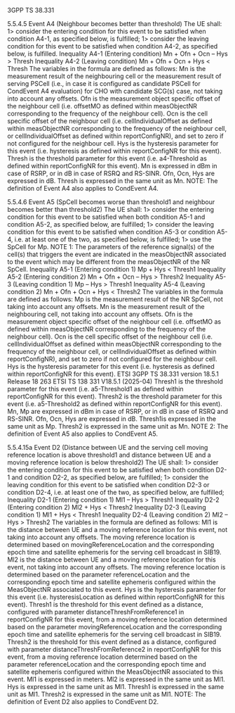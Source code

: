 3GPP TS 38.331

5.5.4.5 Event A4 (Neighbour becomes better than threshold)
The UE shall:
1> consider the entering condition for this event to be satisfied when condition A4-1, as specified below, is fulfilled;
1> consider the leaving condition for this event to be satisfied when condition A4-2, as specified below, is fulfilled.
Inequality A4-1 (Entering condition)
Mn + Ofn + Ocn – Hys > Thresh
Inequality A4-2 (Leaving condition)
Mn + Ofn + Ocn + Hys < Thresh
The variables in the formula are defined as follows:
Mn is the measurement result of the neighbouring cell or the measurement result of serving PSCell (i.e., in case it is
configured as candidate PSCell for CondEvent A4 evaluation) for CHO with candidate SCG(s) case, not taking
into account any offsets.
Ofn is the measurement object specific offset of the neighbour cell (i.e. offsetMO as defined within measObjectNR
corresponding to the frequency of the neighbour cell).
Ocn is the cell specific offset of the neighbour cell (i.e. cellIndividualOffset as defined within measObjectNR
corresponding to the frequency of the neighbour cell, or cellIndividualOffset as defined within reportConfigNR),
and set to zero if not configured for the neighbour cell.
Hys is the hysteresis parameter for this event (i.e. hysteresis as defined within reportConfigNR for this event).
Thresh is the threshold parameter for this event (i.e. a4-Threshold as defined within reportConfigNR for this event).
Mn is expressed in dBm in case of RSRP, or in dB in case of RSRQ and RS-SINR.
Ofn, Ocn, Hys are expressed in dB.
Thresh is expressed in the same unit as Mn.
NOTE: The definition of Event A4 also applies to CondEvent A4.

5.5.4.6 Event A5 (SpCell becomes worse than threshold1 and neighbour becomes
better than threshold2)
The UE shall:
1> consider the entering condition for this event to be satisfied when both condition A5-1 and condition A5-2, as
specified below, are fulfilled;
1> consider the leaving condition for this event to be satisfied when condition A5-3 or condition A5-4, i.e. at least
one of the two, as specified below, is fulfilled;
1> use the SpCell for Mp.
NOTE 1: The parameters of the reference signal(s) of the cell(s) that triggers the event are indicated in the
measObjectNR associated to the event which may be different from the measObjectNR of the NR SpCell.
Inequality A5-1 (Entering condition 1)
Mp + Hys < Thresh1
Inequality A5-2 (Entering condition 2)
Mn + Ofn + Ocn – Hys > Thresh2
Inequality A5-3 (Leaving condition 1)
Mp – Hys > Thresh1
Inequality A5-4 (Leaving condition 2)
Mn + Ofn + Ocn + Hys < Thresh2
The variables in the formula are defined as follows:
Mp is the measurement result of the NR SpCell, not taking into account any offsets.
Mn is the measurement result of the neighbouring cell, not taking into account any offsets.
Ofn is the measurement object specific offset of the neighbour cell (i.e. offsetMO as defined within measObjectNR
corresponding to the frequency of the neighbour cell).
Ocn is the cell specific offset of the neighbour cell (i.e. cellIndividualOffset as defined within measObjectNR
corresponding to the frequency of the neighbour cell, or cellIndividualOffset as defined within reportConfigNR),
and set to zero if not configured for the neighbour cell.
Hys is the hysteresis parameter for this event (i.e. hysteresis as defined within reportConfigNR for this event).
ETSI
3GPP TS 38.331 version 18.5.1 Release 18 263 ETSI TS 138 331 V18.5.1 (2025-04)
Thresh1 is the threshold parameter for this event (i.e. a5-Threshold1 as defined within reportConfigNR for this
event).
Thresh2 is the threshold parameter for this event (i.e. a5-Threshold2 as defined within reportConfigNR for this
event).
Mn, Mp are expressed in dBm in case of RSRP, or in dB in case of RSRQ and RS-SINR.
Ofn, Ocn, Hys are expressed in dB.
Thresh1is expressed in the same unit as Mp.
Thresh2 is expressed in the same unit as Mn.
NOTE 2: The definition of Event A5 also applies to CondEvent A5.

5.5.4.15a Event D2 (Distance between UE and the serving cell moving reference
location is above threshold1 and distance between UE and a moving
reference location is below threshold2)
The UE shall:
1> consider the entering condition for this event to be satisfied when both condition D2-1 and condition D2-2, as
specified below, are fulfilled;
1> consider the leaving condition for this event to be satisfied when condition D2-3 or condition D2-4, i.e. at least
one of the two, as specified below, are fulfilled;
Inequality D2-1 (Entering condition 1)
Ml1 – Hys > Thresh1
Inequality D2-2 (Entering condition 2)
Ml2 + Hys < Thresh2
Inequality D2-3 (Leaving condition 1)
Ml1 + Hys < Thresh1
Inequality D2-4 (Leaving condition 2)
Ml2 – Hys > Thresh2
The variables in the formula are defined as follows:
Ml1 is the distance between UE and a moving reference location for this event, not taking into account any offsets.
The moving reference location is determined based on movingReferenceLocation and the corresponding epoch
time and satellite ephemeris for the serving cell broadcast in SIB19.
Ml2 is the distance between UE and a moving reference location for this event, not taking into account any offsets.
The moving reference location is determined based on the parameter referenceLocation and the corresponding
epoch time and satellite ephemeris configured within the MeasObjectNR associated to this event.
Hys is the hysteresis parameter for this event (i.e. hysteresisLocation as defined within reportConfigNR for this
event).
Thresh1 is the threshold for this event defined as a distance, configured with parameter
distanceThreshFromReference1 in reportConfigNR for this event, from a moving reference location determined
based on the parameter movingReferenceLocation and the corresponding epoch time and satellite ephemeris for
the serving cell broadcast in SIB19.
Thresh2 is the threshold for this event defined as a distance, configured with parameter
distanceThreshFromReference2 in reportConfigNR for this event, from a moving reference location determined
based on the parameter referenceLocation and the corresponding epoch time and satellite ephemeris configured
within the MeasObjectNR associated to this event.
Ml1 is expressed in meters.
Ml2 is expressed in the same unit as Ml1.
Hys is expressed in the same unit as Ml1.
Thresh1 is expressed in the same unit as Ml1.
Thresh2 is expressed in the same unit as Ml1.
NOTE: The definition of Event D2 also applies to CondEvent D2.